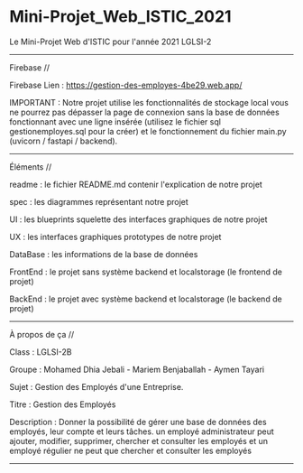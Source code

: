 # Mini-Projet_Web_ISTIC_2021
Le Mini-Projet Web d'ISTIC pour l'année 2021 LGLSI-2

--------------------------------------------------

Firebase //

Firebase Lien : https://gestion-des-employes-4be29.web.app/

IMPORTANT : Notre projet utilise les fonctionnalités de stockage local
vous ne pourrez pas dépasser la page de connexion sans la base de données 
fonctionnant avec une ligne insérée (utilisez le fichier sql 
gestionemployes.sql pour la créer) et le fonctionnement 
du fichier main.py (uvicorn / fastapi / backend). 

--------------------------------------------------

Éléments //

readme   : le fichier README.md contenir l'explication de notre projet

spec     : les diagrammes représentant notre projet

UI       : les blueprints squelette des interfaces graphiques de notre projet 

UX       : les interfaces graphiques prototypes de notre projet 

DataBase : les informations de la base de données 

FrontEnd : le projet sans système backend et localstorage (le frontend de projet)

BackEnd  : le projet avec système backend et localstorage (le backend de projet)


--------------------------------------------------

À propos de ça //

Class : LGLSI-2B

Groupe : Mohamed Dhia Jebali - Mariem Benjaballah - Aymen Tayari

Sujet : Gestion des Employés d'une Entreprise.

Titre : Gestion des Employés

Description : Donner la possibilité de gérer une base de données des employés, leur compte et leurs tâches.
un employé administrateur peut ajouter, modifier, supprimer, chercher et consulter les employés
et un employé régulier ne peut que chercher et consulter les employés 

--------------------------------------------------

